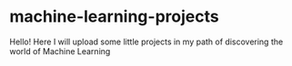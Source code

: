 # machine-learning-projects
Hello! Here I will upload some little projects in my path of discovering the world of Machine Learning
